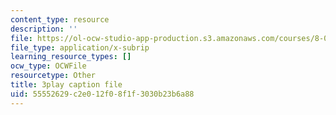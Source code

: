 ```yaml
---
content_type: resource
description: ''
file: https://ol-ocw-studio-app-production.s3.amazonaws.com/courses/8-01sc-classical-mechanics-fall-2016/55552629c2e012f08f1f3030b23b6a88_F3N5EkMX_ks.srt
file_type: application/x-subrip
learning_resource_types: []
ocw_type: OCWFile
resourcetype: Other
title: 3play caption file
uid: 55552629-c2e0-12f0-8f1f-3030b23b6a88
---
```

